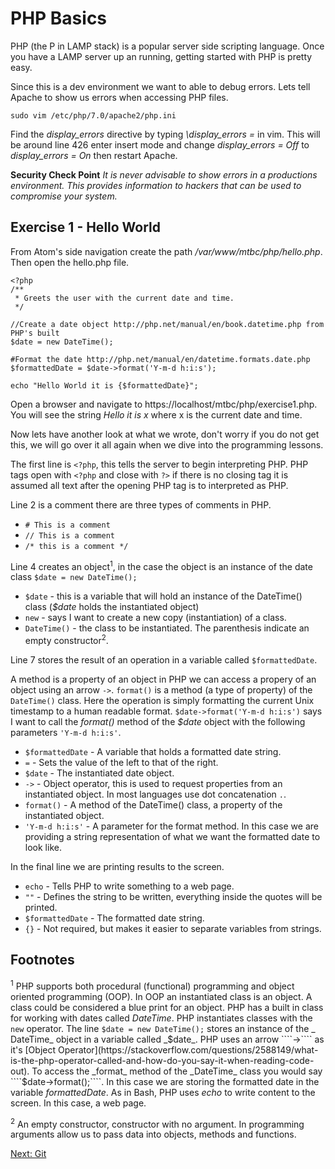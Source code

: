 # PHP Basics

PHP (the P in LAMP stack) is a popular server side scripting language. Once you have a LAMP server up an running, getting started with PHP is pretty easy.

Since this is a dev environment we want to able to debug errors. Lets tell Apache to show us errors when accessing PHP files.

````
sudo vim /etc/php/7.0/apache2/php.ini
````

Find the _display_errors_ directive by typing _\display_errors =_ in vim. This will be around line 426 enter insert mode and change _display_errors = Off_ to _display_errors = On_ then restart Apache.

**Security Check Point**
_It is never advisable to show errors in a productions environment. This provides information to hackers that can be used to compromise your system._


## Exercise 1 - Hello World
From Atom's side navigation create the path _/var/www/mtbc/php/hello.php_. Then open the hello.php file.
````
<?php
/**
 * Greets the user with the current date and time.
 */

//Create a date object http://php.net/manual/en/book.datetime.php from PHP's built
$date = new DateTime();

#Format the date http://php.net/manual/en/datetime.formats.date.php
$formattedDate = $date->format('Y-m-d h:i:s');

echo "Hello World it is {$formattedDate}";
````

Open a browser and navigate to https://localhost/mtbc/php/exercise1.php. You will see the string _Hello it is x_ where x is the current date and time.

Now lets have another look at what we wrote, don't worry if you do not get this, we will go over it all again when we dive into the programming lessons.

The first line is ````<?php````, this tells the server to begin interpreting PHP. PHP tags open with ````<?php```` and close with ````?>```` if there is no closing tag it is assumed all text after the opening PHP tag is to interpreted as PHP.

Line 2 is a comment there are three types of comments in PHP.
* ````# This is a comment````
* ````// This is a comment ````  
* ````/* this is a comment */````

Line 4 creates an object<sup>1</sup>, in the case the object is an instance of the date class ````$date = new DateTime();````

* ````$date```` - this is a variable that will hold an instance of the DateTime() class (_$date_ holds the instantiated object)
* ````new```` - says I want to create a new copy (instantiation) of a class.
* ````DateTime()```` - the class to be instantiated. The parenthesis indicate an empty constructor<sup>2</sup>.

Line 7 stores the result of an operation in a variable called ````$formattedDate````.

A method is a property of an object in PHP we can access a propery of an object using an arrow ````->````. ````format()```` is a method (a type of property) of the ````DateTime()```` class. Here the operation is simply formatting the current Unix timestamp to a human readable format. ````$date->format('Y-m-d h:i:s')```` says I want to call the _format()_ method of the _$date_ object with the following parameters ````'Y-m-d h:i:s'````.

* ````$formattedDate```` - A variable that holds a formatted date string.
* ````=```` - Sets the value of the left to that of the right.
* ````$date```` - The instantiated date object.
* ````->```` - Object operator, this is used to request properties from an
instantiated object. In most languages use dot concatenation ```` . ````.
* ````format()```` - A method of the DateTime() class, a property of the instantiated
object.
* ````'Y-m-d h:i:s'```` - A parameter for the format method. In this case we are
providing a string representation of what we want the formatted date to look like.

In the final line we are printing results to the screen.

* ````echo```` - Tells PHP to write something to a web page.
* ````""```` - Defines the string to be written, everything inside the quotes will
be printed.
* ````$formattedDate```` - The formatted date string.
* ````{}```` - Not required, but makes it easier to separate variables from strings.


## Footnotes
<sup>1</sup> PHP supports both procedural (functional) programming and object oriented programming (OOP). In OOP an instantiated class is an object. A class could be considered a blue print for an object. PHP has a built in class for working with dates called _DateTime_. PHP instantiates classes with the ````new```` operator. The line ````$date = new DateTime();```` stores an instance of the _ DateTime_ object in a variable called _$date_. PHP uses an arrow  ````->```` as it's [Object Operator](https://stackoverflow.com/questions/2588149/what-is-the-php-operator-called-and-how-do-you-say-it-when-reading-code-out). To access the _format_ method of the _DateTime_ class you would say ````$date->format();````. In this case we are storing the formatted date in the variable _formattedDate_. As in Bash, PHP uses _echo_ to write content to the screen. In this case, a web page.

<sup>2</sup> An empty constructor, constructor with no argument. In programming arguments allow us to pass data into objects, methods and functions.

[Next: Git](09-Git.md)

